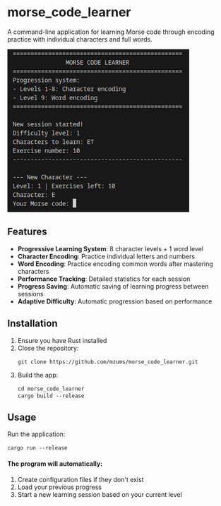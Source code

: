 # morse_code_learner

A command-line application for learning Morse code through encoding practice with individual characters and full words.

![alt text](image.png)

## Features
- **Progressive Learning System**: 8 character levels + 1 word level
- **Character Encoding**: Practice individual letters and numbers
- **Word Encoding**: Practice encoding common words after mastering characters
- **Performance Tracking**: Detailed statistics for each session
- **Progress Saving**: Automatic saving of learning progress between sessions
- **Adaptive Difficulty**: Automatic progression based on performance


## Installation
1. Ensure you have Rust installed
2. Close the repository:  
    ```
    git clone https://github.com/mzums/morse_code_learner.git
    ```
3. Build the app:
    ```
    cd morse_code_learner
    cargo build --release
    ```

## Usage
Run the application:
```
cargo run --release
```  
  
#### The program will automatically:
1. Create configuration files if they don't exist
2. Load your previous progress
3. Start a new learning session based on your current level